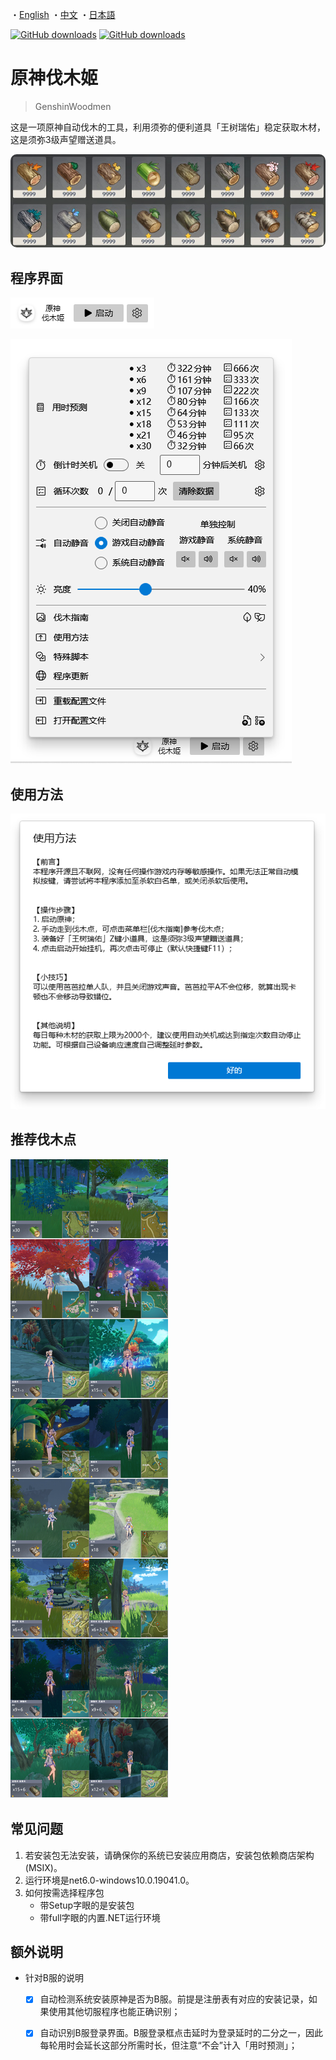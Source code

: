 ・[English](README.en.md) ・[中文](README.md) ・[日本語](README.jp.md)

[![GitHub downloads](https://img.shields.io/github/downloads/emako/genshin-woodmen/total)](https://github.com/emako/genshin-woodmen/releases)
[![GitHub downloads](https://img.shields.io/github/downloads/emako/genshin-woodmen/latest/total)](https://github.com/emako/genshin-woodmen/releases)

# 原神伐木姬

> GenshinWoodmen

这是一项原神自动伐木的工具，利用须弥的便利道具「王树瑞佑」稳定获取木材，这是须弥3级声望赠送道具。

<img src="assets/image_kanyu.jpg" style="zoom:100%;border 0px solid white;border-radius:10px" />

## 程序界面

![](assets/image1.zh.png)

![](assets/image2.zh.png)

## 使用方法

![](assets/image3.zh.png)

## 推荐伐木点

![usage](src/GenshinWoodmen/Resources/usage.jpg)



## 常见问题

1. 若安装包无法安装，请确保你的系统已安装应用商店，安装包依赖商店架构 (MSIX)。
2. 运行环境是net6.0-windows10.0.19041.0。
3. 如何按需选择程序包
   - 带Setup字眼的是安装包
   - 带full字眼的内置.NET运行环境

## 额外说明

- 针对B服的说明
  - [x] 自动检测系统安装原神是否为B服。前提是注册表有对应的安装记录，如果使用其他切服程序也能正确识别；
  - [x] 自动识别B服登录界面。B服登录框点击延时为登录延时的二分之一，因此每轮用时会延长这部分所需时长，但注意“不会”计入「用时预测」；

